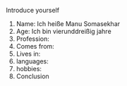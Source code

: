 Introduce yourself
1.  Name: Ich heiße Manu Somasekhar
2. Age: Ich bin vier­und­dreißig jahre
3. Profession:
4. Comes from:
5. Lives in:
6. languages:
7. hobbies:
8. Conclusion
